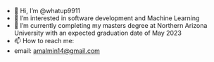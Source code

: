 - 👋 Hi, I’m @whatup9911
- 👀 I’m interested in software development and Machine Learning
- 🌱 I’m currently completing my masters degree at Northern Arizona University with an expected graduation date of May 2023
- 📫 How to reach me:
- email: amalmin14@gmail.com

<!---
whatup9911/whatup9911 is a ✨ special ✨ repository because its `README.md` (this file) appears on your GitHub profile.
You can click the Preview link to take a look at your changes.
--->
